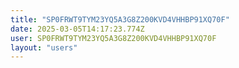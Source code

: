 ```yaml
---
title: "SP0FRWT9TYM23YQ5A3G8Z200KVD4VHHBP91XQ70F"
date: 2025-03-05T14:17:23.774Z
user: SP0FRWT9TYM23YQ5A3G8Z200KVD4VHHBP91XQ70F
layout: "users"
---
```

    